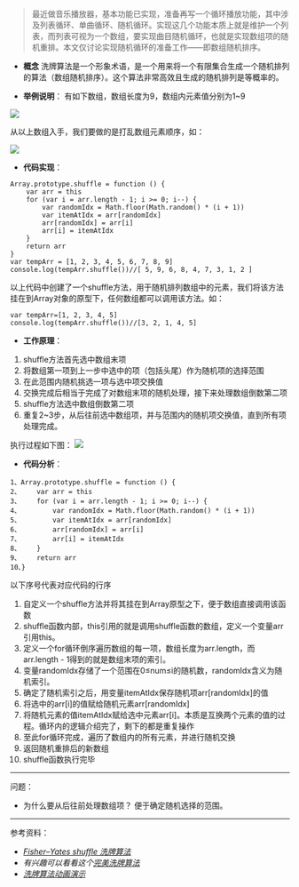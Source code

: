 >最近做音乐播放器，基本功能已实现，准备再写一个循环播放功能，其中涉及列表循环、单曲循环、随机循环。实现这几个功能本质上就是维护一个列表，而列表可视为一个数组，要实现曲目随机循环，也就是实现数组项的随机重排。本文仅讨论实现随机循环的准备工作——即数组随机排序。

- **概念**
洗牌算法是一个形象术语，是一个用来将一个有限集合生成一个随机排列的算法（数组随机排序）。这个算法非常高效且生成的随机排列是等概率的。

- **举例说明**：
有如下数组，数组长度为9，数组内元素值分别为1~9

![](http://upload-images.jianshu.io/upload_images/6851923-9d36ff2aa55c80ba.png?imageMogr2/auto-orient/strip%7CimageView2/2/w/1240)

从以上数组入手，我们要做的是打乱数组元素顺序，如：

![](http://upload-images.jianshu.io/upload_images/6851923-0b9e7c5e9369c807.png?imageMogr2/auto-orient/strip%7CimageView2/2/w/1240)

- **代码实现**：
```
Array.prototype.shuffle = function () {
    var arr = this
    for (var i = arr.length - 1; i >= 0; i--) {
        var randomIdx = Math.floor(Math.random() * (i + 1))
        var itemAtIdx = arr[randomIdx]
        arr[randomIdx] = arr[i]
        arr[i] = itemAtIdx
    }
    return arr
}
var tempArr = [1, 2, 3, 4, 5, 6, 7, 8, 9]
console.log(tempArr.shuffle())//[ 5, 9, 6, 8, 4, 7, 3, 1, 2 ]
```

以上代码中创建了一个shuffle方法，用于随机排列数组中的元素，我们将该方法挂在到Array对象的原型下，任何数组都可以调用该方法。如：
```
var tempArr=[1, 2, 3, 4, 5]
console.log(tempArr.shuffle())//[3, 2, 1, 4, 5]
```

- **工作原理**：
1. shuffle方法首先选中数组末项
2. 将数组第一项到上一步中选中的项（包括头尾）作为随机项的选择范围
3. 在此范围内随机挑选一项与选中项交换值
4. 交换完成后相当于完成了对数组末项的随机处理，接下来处理数组倒数第二项
5. shuffle方法选中数组倒数第二项
6. 重复2~3步，从后往前选中数组项，并与范围内的随机项交换值，直到所有项处理完成。

执行过程如下图：
![](http://upload-images.jianshu.io/upload_images/6851923-c9debad1b64c1005.jpeg?imageMogr2/auto-orient/strip%7CimageView2/2/w/1240)

- **代码分析**：
```
1、Array.prototype.shuffle = function () {
2、    var arr = this
3、    for (var i = arr.length - 1; i >= 0; i--) {
4、        var randomIdx = Math.floor(Math.random() * (i + 1))
5、        var itemAtIdx = arr[randomIdx]
6、        arr[randomIdx] = arr[i]
7、        arr[i] = itemAtIdx
8、    }
9、    return arr
10、}
```
以下序号代表对应代码的行序
1. 自定义一个shuffle方法并将其挂在到Array原型之下，便于数组直接调用该函数
2. shuffle函数内部，this引用的就是调用shuffle函数的数组，定义一个变量arr引用this。
3. 定义一个for循环倒序遍历数组的每一项，数组长度为arr.length，而arr.length - 1得到的就是数组末项的索引。
4. 变量randomIdx存储了一个范围在0≤num≤i的随机数，randomIdx含义为随机索引。
5. 确定了随机索引之后，用变量itemAtIdx保存随机项arr[randomIdx]的值
6. 将选中的arr[i]的值赋给随机元素arr[randomIdx]
7. 将随机元素的值itemAtIdx赋给选中元素arr[i]。本质是互换两个元素的值的过程。循环内的逻辑介绍完了，剩下的都是重复操作
8. 至此for循环完成，遍历了数组内的所有元素，并进行随机交换
9. 返回随机重排后的新数组
10. shuffle函数执行完毕


-----
问题：
- 为什么要从后往前处理数组项？
便于确定随机选择的范围。

-----
参考资料：
- [*Fisher–Yates shuffle 洗牌算法*](https://gaohaoyang.github.io/2016/10/16/shuffle-algorithm/)
- *有兴趣可以看看这个*[*完美洗牌算法*](https://github.com/julycoding/The-Art-Of-Programming-By-July/blob/master/ebook/zh/02.09.md)
- [*洗牌算法动画演示*](https://codepen.io/haoyang/pen/jrvrQq)